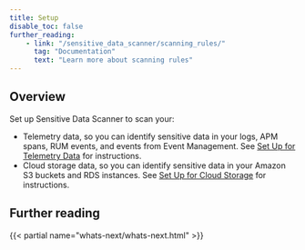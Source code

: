 ```yaml
---
title: Setup
disable_toc: false
further_reading:
    - link: "/sensitive_data_scanner/scanning_rules/"
      tag: "Documentation"
      text: "Learn more about scanning rules"
---
```


## Overview

Set up Sensitive Data Scanner to scan your:

- Telemetry data, so you can identify sensitive data in your logs, APM spans, RUM events, and events from Event Management. See [Set Up for Telemetry Data][1] for instructions.
- Cloud storage data, so you can identify sensitive data in your Amazon S3 buckets and RDS instances. See [Set Up for Cloud Storage][2] for instructions.

## Further reading

{{< partial name="whats-next/whats-next.html" >}}

[1]: /sensitive_data_scanner/setup/telemetry_data/
[2]: /sensitive_data_scanner/setup/cloud_storage/
